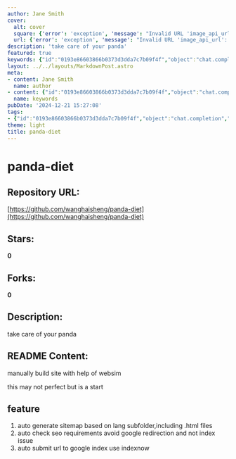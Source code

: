 ```yaml
---
author: Jane Smith
cover:
  alt: cover
  square: {'error': 'exception', 'message': "Invalid URL 'image_api_url': No scheme supplied. Perhaps you meant https://image_api_url?"}
  url: {'error': 'exception', 'message': "Invalid URL 'image_api_url': No scheme supplied. Perhaps you meant https://image_api_url?"}
description: 'take care of your panda'
featured: true
keywords: {"id":"0193e86603866b0373d3dda7c7b09f4f","object":"chat.completion","created":1734770819,"model":"Qwen/Qwen2.5-7B-Instruct","choices":[{"index":0,"message":{"role":"assistant","content":"### Keywords:\n- panda-diet\n- manual site building\n- websim\n- auto generate sitemap\n- SEO requirements\n- Google redirection\n- URL submission\n- indexnow\n\n### Tags:\n- Panda Diet\n- Web Automation\n- Site Building Tools\n- SEO Optimization\n- Google Indexing\n- Sitemap Generation"},"finish_reason":"stop"}],"usage":{"prompt_tokens":111,"completion_tokens":68,"total_tokens":179},"system_fingerprint":""}
layout: ../../layouts/MarkdownPost.astro
meta:
- content: Jane Smith
  name: author
- content: {"id":"0193e86603866b0373d3dda7c7b09f4f","object":"chat.completion","created":1734770819,"model":"Qwen/Qwen2.5-7B-Instruct","choices":[{"index":0,"message":{"role":"assistant","content":"### Keywords:\n- panda-diet\n- manual site building\n- websim\n- auto generate sitemap\n- SEO requirements\n- Google redirection\n- URL submission\n- indexnow\n\n### Tags:\n- Panda Diet\n- Web Automation\n- Site Building Tools\n- SEO Optimization\n- Google Indexing\n- Sitemap Generation"},"finish_reason":"stop"}],"usage":{"prompt_tokens":111,"completion_tokens":68,"total_tokens":179},"system_fingerprint":""}
  name: keywords
pubDate: '2024-12-21 15:27:08'
tags:
- {"id":"0193e86603866b0373d3dda7c7b09f4f","object":"chat.completion","created":1734770819,"model":"Qwen/Qwen2.5-7B-Instruct","choices":[{"index":0,"message":{"role":"assistant","content":"### Keywords:\n- panda-diet\n- manual site building\n- websim\n- auto generate sitemap\n- SEO requirements\n- Google redirection\n- URL submission\n- indexnow\n\n### Tags:\n- Panda Diet\n- Web Automation\n- Site Building Tools\n- SEO Optimization\n- Google Indexing\n- Sitemap Generation"},"finish_reason":"stop"}],"usage":{"prompt_tokens":111,"completion_tokens":68,"total_tokens":179},"system_fingerprint":""}
theme: light
title: panda-diet
---
```


# panda-diet

## Repository URL: 
[https://github.com/wanghaisheng/panda-diet](https://github.com/wanghaisheng/panda-diet)

## Stars: 
**0**

## Forks: 
**0**

## Description: 
take care of your panda

## README Content: 
manually build site with help of websim



this may not perfect but is a start


## feature 


1. auto generate sitemap based on lang subfolder,including .html files
2. auto check seo requirements avoid google redirection and not index issue
3. auto submit url to google index use indexnow

